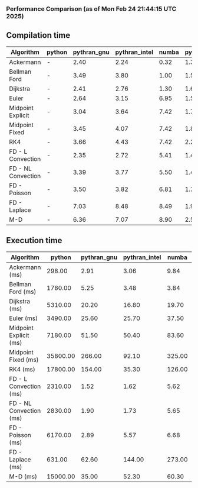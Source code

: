 ### Performance Comparison (as of Mon Feb 24 21:44:15 UTC 2025)
## Compilation time
Algorithm                 | python                    | pythran_gnu               | pythran_intel             | numba                     | pyccel_fortran_gnu        | pyccel_c_gnu              | pyccel_fortran_intel      | pyccel_c_intel           
------------------------- | ------------------------- | ------------------------- | ------------------------- | ------------------------- | ------------------------- | ------------------------- | ------------------------- | -------------------------
Ackermann                 | -                         | 2.40                      | 2.24                      | 0.32                      | 1.38                      | 1.34                      | 1.46                      | 1.45                     
Bellman Ford              | -                         | 3.49                      | 3.80                      | 1.00                      | 1.54                      | 1.69                      | 1.64                      | 1.72                     
Dijkstra                  | -                         | 2.41                      | 2.76                      | 1.30                      | 1.63                      | 1.75                      | 1.76                      | 1.93                     
Euler                     | -                         | 2.64                      | 3.15                      | 6.95                      | 1.54                      | 1.62                      | 1.63                      | 1.71                     
Midpoint Explicit         | -                         | 3.04                      | 3.64                      | 7.42                      | 1.76                      | 1.87                      | 1.87                      | 1.98                     
Midpoint Fixed            | -                         | 3.45                      | 4.07                      | 7.42                      | 1.85                      | 1.96                      | 1.97                      | 2.02                     
RK4                       | -                         | 3.66                      | 4.43                      | 7.42                      | 2.29                      | 2.33                      | 2.33                      | 2.41                     
FD - L Convection         | -                         | 2.35                      | 2.72                      | 5.41                      | 1.48                      | 1.55                      | 1.60                      | 1.64                     
FD - NL Convection        | -                         | 3.39                      | 3.77                      | 5.50                      | 1.47                      | 1.54                      | 1.62                      | 1.65                     
FD - Poisson              | -                         | 3.50                      | 3.82                      | 6.81                      | 1.77                      | 1.68                      | 2.94                      | 1.83                     
FD - Laplace              | -                         | 7.03                      | 8.48                      | 8.49                      | 1.96                      | 2.00                      | 2.15                      | 2.02                     
M-D                       | -                         | 6.36                      | 7.07                      | 8.90                      | 2.59                      | 2.44                      | 2.72                      | 2.79                     

## Execution time
Algorithm                 | python                    | pythran_gnu               | pythran_intel             | numba                     | pyccel_fortran_gnu        | pyccel_c_gnu              | pyccel_fortran_intel      | pyccel_c_intel           
------------------------- | ------------------------- | ------------------------- | ------------------------- | ------------------------- | ------------------------- | ------------------------- | ------------------------- | -------------------------
Ackermann (ms)            | 298.00                    | 2.91                      | 3.06                      | 9.84                      | 1.32                      | 1.33                      | 9.66                      | 4.80                     
Bellman Ford (ms)         | 1780.00                   | 5.25                      | 3.48                      | 3.84                      | 3.25                      | 3.75                      | 4.49                      | 6.76                     
Dijkstra (ms)             | 5310.00                   | 20.20                     | 16.80                     | 19.70                     | 19.10                     | 56.80                     | 23.60                     | 42.30                    
Euler (ms)                | 3490.00                   | 25.60                     | 25.70                     | 37.50                     | 13.30                     | 27.10                     | 15.00                     | 23.60                    
Midpoint Explicit (ms)    | 7180.00                   | 51.50                     | 50.40                     | 83.60                     | 21.50                     | 44.70                     | 16.20                     | 40.50                    
Midpoint Fixed (ms)       | 35800.00                  | 266.00                    | 92.10                     | 325.00                    | 75.30                     | 189.00                    | 58.10                     | 173.00                   
RK4 (ms)                  | 17800.00                  | 154.00                    | 35.30                     | 126.00                    | 31.40                     | 95.50                     | 37.50                     | 86.80                    
FD - L Convection (ms)    | 2310.00                   | 1.52                      | 1.62                      | 5.62                      | 1.53                      | 6.81                      | 1.42                      | 3.53                     
FD - NL Convection (ms)   | 2830.00                   | 1.90                      | 1.73                      | 5.65                      | 2.01                      | 6.68                      | 1.37                      | 3.00                     
FD - Poisson (ms)         | 6170.00                   | 2.89                      | 5.57                      | 6.68                      | 2.57                      | 14.00                     | 2.57                      | 12.40                    
FD - Laplace (ms)         | 631.00                    | 62.60                     | 144.00                    | 273.00                    | 61.30                     | 494.00                    | 58.90                     | 282.00                   
M-D (ms)                  | 15000.00                  | 35.00                     | 52.30                     | 60.30                     | 62.10                     | 109.00                    | 90.80                     | 66.60                    
